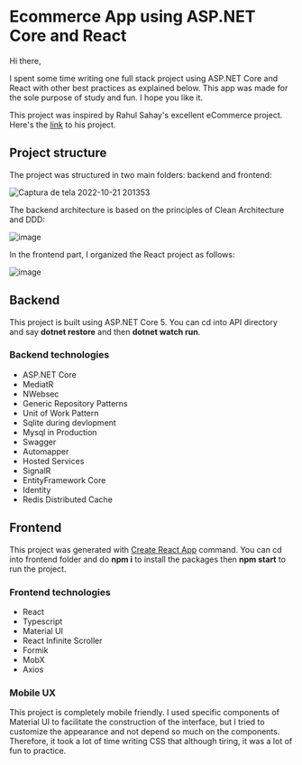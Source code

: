 # Ecommerce App using ASP.NET Core and React

Hi there,

I spent some time writing one full stack project using ASP.NET Core and React with other best practices as explained below. This app was made for the sole purpose of study and fun. I hope you like it.

This project was inspired by Rahul Sahay's excellent eCommerce project. Here's the [link](https://github.com/rahulsahay19/eCommerce-App) to his project.

## Project structure

The project was structured in two main folders: backend and frontend:

![Captura de tela 2022-10-21 201353](https://user-images.githubusercontent.com/62616436/197303811-70e17fc6-2030-4d35-acd6-b39e260deeba.jpg)

The backend architecture is based on the principles of Clean Architecture and DDD:

![image](https://user-images.githubusercontent.com/62616436/197306704-176f824a-eccb-4bd1-bb5d-8247e9c532d6.png)

In the frontend part, I organized the React project as follows:

![image](https://user-images.githubusercontent.com/62616436/197306979-3078cec2-441a-44f5-bda5-e2d2ea64c43a.png)

## Backend

This project is built using ASP.NET Core 5. You can cd into API directory and say **dotnet restore** and then **dotnet watch run**.

### Backend technologies

- ASP.NET Core
- MediatR
- NWebsec
- Generic Repository Patterns
- Unit of Work Pattern
- Sqlite during devlopment
- Mysql in Production
- Swagger
- Automapper
- Hosted Services
- SignalR
- EntityFramework Core
- Identity
- Redis Distributed Cache

## Frontend

This project was generated with [Create React App](https://github.com/facebook/create-react-app) command. You can cd into frontend folder and do **npm i** to install the packages then **npm start** to run the project.

### Frontend technologies

- React
- Typescript
- Material UI
- React Infinite Scroller
- Formik
- MobX
- Axios

### Mobile UX

This project is completely mobile friendly. I used specific components of Material UI to facilitate the construction of the interface, but I tried to customize the appearance and not depend so much on the components. Therefore, it took a lot of time writing CSS that although tiring, it was a lot of fun to practice.
